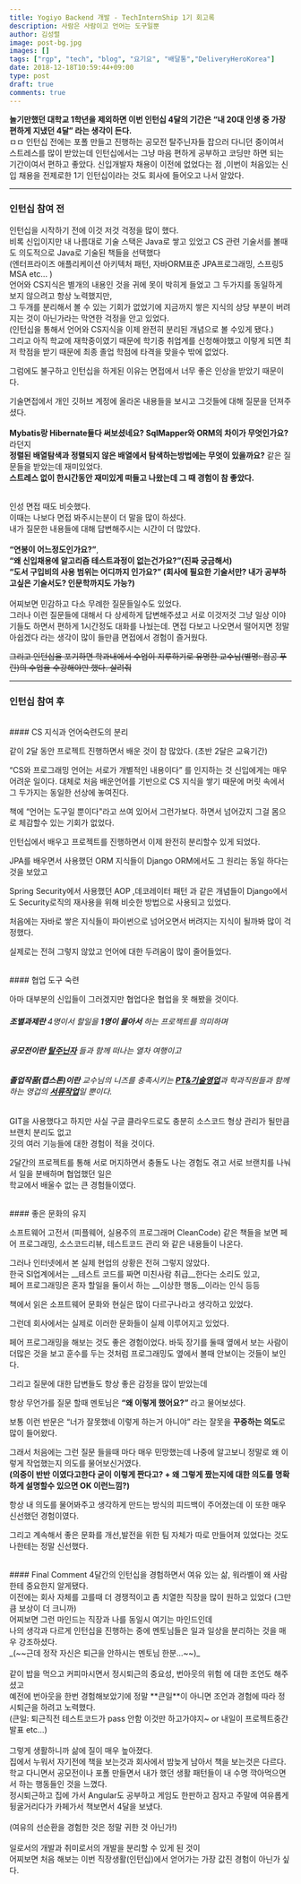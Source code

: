 ```yaml
---
title: Yogiyo Backend 개발 - TechInternShip 1기 회고록
description: 사람은 사람이고 언어는 도구일뿐
author: 김성렬
image: post-bg.jpg
images: []
tags: ["rgp", "tech", "blog", "요기요", "배달통","DeliveryHeroKorea"]
date: 2018-12-18T10:59:44+09:00
type: post
draft: true
comments: true
---
```


**놀기만했던 대학교 1학년을 제외하면 이번 인턴십 4달의 기간은
 “내 20대 인생 중 가장 편하게 지냈던 4달” 라는 생각이 든다.** <br>ㅁㅁ
인턴십 전에는 포폴 만들고 진행하는 공모전 탈주닌자들 잡으러 다니던 중이여서 <br> 스트레스를 많이 받았는데 
인턴십에서는 그냥 마음 편하게 공부하고 코딩만 하면 되는 기간이여서 편하고 좋았다.
신입개발자 채용이 이전에 없었다는 점 ,이번이 처음있는 신입 채용을 전제로한 1기 인턴십이라는 것도
회사에 들어오고 나서 알았다.

---
### 인턴십 참여 전
인턴십을 시작하기 전에 이것 저것 걱정을 많이 했다.<br>
비록 신입이지만 내 나름대로 기술 스택은 Java로 쌓고 있었고 CS 관련 기술서를 볼때도 의도적으로 Java로 기술된 책들을 선택했다 <br>
 (엔터프라이즈 애플리케이션 아키텍처 패턴, 자바ORM표준 JPA프로그래밍, 스프링5 MSA etc... )<br>
언어와 CS지식은 별개의 내용인 것을 귀에 못이 박히게 들었고 그 두가지를 동일하게 보지 않으려고 항상 노력했지만,<br>
 그 두개를 분리해서 볼 수 있는 기회가 없었기에 지금까지 쌓은 지식의 상당 부분이 버려지는 것이 아닌가라는 막연한 걱정을 안고 있었다. <br>
(인턴십을 통해서 언어와 CS지식을 이제 완전히 분리된 개념으로 볼 수있게 됐다.)<br>
그리고 아직 학교에 재학중이였기 때문에 학기중 취업계를 신청해야했고 이렇게 되면 최저 학점을 받기 때문에 최종 졸업 학점에 타격을 맞을수 밖에 없었다.

그럼에도 불구하고 인턴십을 하게된 이유는 면접에서 너무 좋은 인상을 받았기 때문이다.

기술면접에서 개인 깃허브 계정에 올라온 내용들을 보시고 그것들에 대해 질문을 던져주셨다. <br><br>
**Mybatis랑 Hibernate둘다 써보셨네요? SqlMapper와 ORM의 차이가 무엇인가요?** 라던지<br>
**정렬된 배열탐색과 정렬되지 않은 배열에서 탐색하는방법에는 무엇이 있을까요?** 같은 질문들을 받았는데 재미있었다. <br>
**스트레스 없이 한시간동안 재미있게 떠들고 나왔는데 그 때 경험이 참 좋았다.**<br><br>

인성 면접 때도 비슷했다. <br>
이때는 나보다 면접 봐주시는분이 더 말을 많이 하셨다. <br>
내가 질문한 내용들에 대해 답변해주시는 시간이 더 많았다. <br><br>
**“연봉이 어느정도인가요?”**,<br>
**“왜 신입채용에 알고리즘 테스트과정이 없는건가요?”(진짜 궁금해서)**<br>
**“도서 구입비의 사용 범위는 어디까지 인가요?”
(회사에 필요한 기술서만? 내가 공부하고싶은 기술서도? 인문학까지도 가능?)**<br><br>
어찌보면 민감하고 다소 무례한 질문들일수도 있었다. <br>
그러나 이런 질문들에 대해서 다 상세하게 답변해주셨고 서로 이것저것 그냥 일상 이야기들도 하면서 편하게 1시간정도 대화를 나눴는데. 면접 다보고 나오면서 떨어지면 정말 아쉽겠다 라는 생각이 많이 들만큼 면접에서 경험이 즐거웠다.

~~그리고 인턴십을 포기하면 
학과내에서 수업이 지루하기로 유명한 교수님(별명: 컴공 푸린)의 수업을 수강해야만 했다. 살려줘~~

---
 



### 인턴십 참여 후 

<br>
#### CS 지식과 언어숙련도의 분리

같이 2달 동안 프로젝트 진행하면서 배운 것이 참 많았다. (초반 2달은 교육기간)

“CS와 프로그래밍 언어는 서로가 개별적인 내용이다” 를 인지하는 것 신입에게는 매우 어려운 일이다.
대체로 처음 배운언어를 기반으로 CS 지식을 쌓기 때문에  머릿 속에서 그 두가지는 동일한 선상에 놓여진다.

책에 “언어는 도구일 뿐이다"라고 쓰여 있어서 그런가보다. 하면서 넘어갔지 그걸 몸으로 체감할수 있는 기회가 없었다.

인턴십에서 배우고 프로젝트를 진행하면서  이제 완전히 분리할수 있게 되었다.

JPA를 배우면서 사용했던 ORM 지식들이 Django ORM에서도 그 원리는 동일 하다는 것을 보았고

Spring Security에서 사용했던 AOP ,데코레이터 패턴 과 같은 개념들이 
Django에서도 Security로직의 재사용을 위해 비슷한 방법으로 사용되고 있었다.

처음에는 자바로 쌓은 지식들이 파이썬으로 넘어오면서 버려지는 지식이 될까봐 많이 걱정했다.

실제로는 전혀 그렇지 않았고 언어에 대한 두려움이 많이 줄어들었다. 

<br>
#### 협업 도구 숙련

아마 대부분의 신입들이 그러겠지만 협업다운 협업을 못 해봤을 것이다.

###### __조별과제란__ 4명이서 할일을 __1명이 몰아서__ 하는 프로젝트를 의미하며<br>
###### __공모전이란__ <u>__탈주닌자__</u> 들과 함께 떠나는 열차 여행이고<br>
###### __졸업작품(캡스톤)이란__ 교수님의 니즈를 충족시키는 <u>__PT&기술영업__</u>과 학과직원들과 함께하는 영겁의 <u>__서류작업__</u>일 뿐이다. <br>

GIT을 사용했다고 하지만 사실 구글 클라우드로도 충분히 소스코드 형상 관리가 될만큼 브랜치 분리도 없고<br>
깃의 여러 기능들에 대한 경험이  적을 것이다.

2달간의 프로젝트를 통해 서로 머지하면서 충돌도 나는 경험도 겪고 서로 브랜치를 나눠서 일을 분배하며  협업했던 일은<br> 학교에서 배울수 없는 큰 경험들이였다.

<br>
#### 좋은 문화의 유지
 
소프트웨어 고전서 (피플웨어, 실용주의 프로그래머 CleanCode) 같은 책들을 보면 페어 프로그래밍, 소스코드리뷰, 테스트코드 관리 와 같은 내용들이 나온다.

그러나 인터넷에서 본 실제 현업의 상황은 전혀 그렇지 않았다.<br>
한국 SI업계에서는 __테스트 코드를 짜면 미친사람 취급__한다는 소리도 있고,<br>
페어 프로그래밍은 혼자 할일을 둘이서 하는 __이상한 행동__이라는 인식 등등 <br>

책에서 읽은 소프트웨어 문화와 현실은 많이 다르구나라고 생각하고 있었다.

그런데 회사에서는 실제로 이러한 문화들이 실제 이루어지고 있었다.

페어 프로그래밍을 해보는 것도 좋은 경험이었다.
바둑 장기를 둘때 옆에서 보는 사람이 더많은 것을 보고 훈수를 두는 것처럼
프로그래밍도 옆에서 볼때 안보이는 것들이 보인다.

그리고 질문에 대한 답변들도 항상 좋은 감정을 많이 받았는데  

항상 무언가를 질문 할때 멘토님은 
__“왜 이렇게 했어요?”__ 라고 물어보셨다.

보통 이런 반문은  “너가 잘못했네 이렇게 하는거 아니야” 라는 잘못을 **꾸중하는 의도**로 많이 들어왔다.

그래서 처음에는 그런 질문 들을때 마다 매우 민망했는데
나중에 알고보니 정말로 왜 이렇게 작업했는지 의도를 물어보신거였다. <br>
**(의중이 반반 이였다고한다 굳이 이렇게 짠다고? +
왜 그렇게 짰는지에 대한 의도를 명확하게 설명할수 있으면 OK  이런느낌?)**

항상 내 의도를 물어봐주고 생각하게 만드는 방식의 피드백이 주어졌는데 이 또한 매우 신선했던 경험이였다.<br>


그리고 계속해서 좋은 문화를 개선,발전을 위한 팀 자체가 따로 만들어져 있었다는 것도 나한테는 정말 신선했다. <br>

<br>
#### Final Comment
4달간의 인턴십을 경험하면서 여유 있는 삶, 워라벨이 왜 사람한테 중요한지 알게됐다. <br>
이전에는 회사 자체를 고를때 더 경쟁적이고 좀 치열한 직장을 많이 원하고 있었다 (그만큼 보상이 더 크니까) <br>
어찌보면 그런 마인드는 직장과 나를 동일시 여기는 마인드인데 <br>
나의 생각과 다르게 인턴십을 진행하는 중에 멘토님들은 일과 일상을 분리하는 것을 매우 강조하셨다. <br>
_(~~근데 정작 자신은 퇴근을 안하시는 멘토님 한분…~~)_<br><br>
같이 밥을 먹으고 커피마시면서 정시퇴근의 중요성, 번아웃의 위험 에 대한 조언도 해주셨고  <br>
예전에 번아웃을 한번 경험해보았기에 정말 **큰일**이 아니면 조언과 경험에 따라 정시퇴근을 하려고 노력했다. <br>
(큰일: 퇴근직전 테스트코드가 pass 안함 이것만 하고가야지~ or 내일이 프로젝트중간발표 etc...)<br><br>
그렇게 생활하니까 삶에 질이 매우 높아졌다. <br>
집에서 누워서 자기전에 책을 보는것과 회사에서 밤늦게 남아서 책을 보는것은 다르다.<br>
학교 다니면서 공모전이나 포폴 만들면서 내가 했던 생활 패턴들이 내 수명 깍아먹으면서 하는 행동들인 것을 느꼈다. <br>
정시퇴근하고 집에 가서 Angular도 공부하고 게임도 한판하고 잠자고 주말에 여유롭게 뒹굴거리다가 카페가서 책보면서 4달을 보냈다. <br>
<br>(여유의 선순환을 경험한 것은 정말 귀한 것 아닌가!)<br><br>
일로서의 개발과 취미로서의 개발을 분리할 수 있게 된 것이 <br>
어찌보면 처음 해보는 이번 직장생활(인턴십)에서 얻어가는 가장 값진 경험이 아닌가 싶다.   

